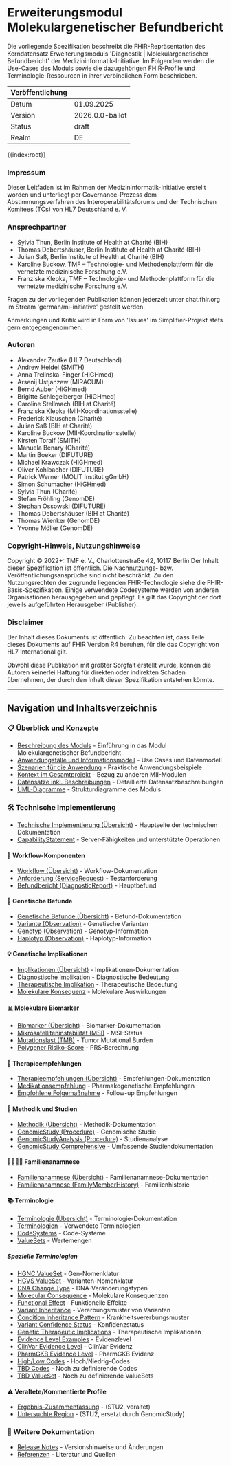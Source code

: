 # Erweiterungsmodul Molekulargenetischer Befundbericht



Die vorliegende Spezifikation beschreibt die FHIR-Repräsentation des Kerndatensatz Erweiterungsmoduls 'Diagnostik | Molekulargenetischer Befundbericht' der Medizininformatik-Initiative. Im Folgenden werden die Use-Cases des Moduls sowie die dazugehörigen FHIR-Profile und Terminologie-Ressourcen in ihrer verbindlichen Form beschrieben.

|Veröffentlichung|     |
|---------|--------------|
|  Datum  | 01.09.2025  |
|  Version| 2026.0.0-ballot        |
|  Status | draft       |
|  Realm  | DE           |



{{index:root}}

### Impressum
Dieser Leitfaden ist im Rahmen der Medizininformatik-Initiative erstellt worden und unterliegt per Governance-Prozess dem Abstimmungsverfahren des Interoperabilitätsforums und der Technischen Komitees (TCs) von HL7 Deutschland e. V.  

### Ansprechpartner
* Sylvia Thun, Berlin Institute of Health at Charité (BIH)
* Thomas Debertshäuser, Berlin Institute of Health at Charité (BIH)
* Julian Saß, Berlin Institute of Health at Charité (BIH)
* Karoline Buckow, TMF – Technologie- und Methodenplattform für 
die vernetzte medizinische Forschung e.V.
* Franziska Klepka, TMF – Technologie- und Methodenplattform für 
die vernetzte medizinische Forschung e.V.

Fragen zu der vorliegenden Publikation können jederzeit unter chat.fhir.org im Stream 'german/mi-initiative' gestellt werden.

Anmerkungen und Kritik wird in Form von 'Issues' im Simplifier-Projekt stets gern entgegengenommen.</br>  

### Autoren
* Alexander Zautke (HL7 Deutschland)
* Andrew Heidel (SMITH)
* Anna Trelinska-Finger (HiGHmed)
* Arsenij Ustjanzew (MIRACUM)
* Bernd Auber (HiGHmed)
* Brigitte Schlegelberger (HiGHmed)
* Caroline Stellmach (BIH at Charité)
* Franziska Klepka (MII-Koordinationsstelle)
* Frederick Klauschen (Charité)
* Julian Saß (BIH at Charité)
* Karoline Buckow (MII-Koordinationsstelle)
* Kirsten Toralf (SMITH)
* Manuela Benary (Charité)	
* Martin Boeker (DIFUTURE)
* Michael Krawczak (HiGHmed)
* Oliver Kohlbacher (DIFUTURE)
* Patrick Werner (MOLIT Institut gGmbH)
* Simon Schumacher (HiGHmed)
* Sylvia Thun (Charité)
* Stefan Fröhling (GenomDE)
* Stephan Ossowski (DIFUTURE)
* Thomas Debertshäuser (BIH at Charité)
* Thomas Wienker (GenomDE)
* Yvonne Möller (GenomDE)

### Copyright-Hinweis, Nutzungshinweise
Copyright © 2022+: TMF e. V., Charlottenstraße 42, 10117 Berlin
Der Inhalt dieser Spezifikation ist öffentlich. Die Nachnutzungs- bzw. Veröffentlichungsansprüche sind nicht beschränkt.
Zu den Nutzungsrechten der zugrunde liegenden FHIR-Technologie siehe die FHIR-Basis-Spezifikation.
Einige verwendete Codesysteme werden von anderen Organisationen herausgegeben und gepflegt. Es gilt das Copyright der dort jeweils aufgeführten Herausgeber (Publisher).</br> 

### Disclaimer
Der Inhalt dieses Dokuments ist öffentlich. Zu beachten ist, dass Teile dieses Dokuments auf FHIR Version R4 beruhen, für die das Copyright von HL7 International gilt.

Obwohl diese Publikation mit größter Sorgfalt erstellt wurde, können die Autoren keinerlei Haftung für direkten oder indirekten Schaden übernehmen, der durch den Inhalt dieser Spezifikation entstehen könnte.

---

## Navigation und Inhaltsverzeichnis

### 📋 Überblick und Konzepte
- [Beschreibung des Moduls](BeschreibungModulMolekulargenetischerBefundbericht.page.md) - Einführung in das Modul Molekulargenetischer Befundbericht
- [Anwendungsfälle und Informationsmodell](AnwendungsflleInformationsmodell.page.md) - Use Cases und Datenmodell
- [Szenarien für die Anwendung](BeschreibungvonSzenarienfrdieAnwendungderModule.page.md) - Praktische Anwendungsbeispiele
- [Kontext im Gesamtprojekt](KontextimGesamtprojektBezgezuanderenModulen.page.md) - Bezug zu anderen MII-Modulen
- [Datensätze inkl. Beschreibungen](Datenstzeinkl.Beschreibungen.page.md) - Detaillierte Datensatzbeschreibungen
- [UML-Diagramme](UML.page.md) - Strukturdiagramme des Moduls

### 🛠️ Technische Implementierung
- [Technische Implementierung (Übersicht)](TechnischeImplementierung/Index.page.md) - Hauptseite der technischen Dokumentation
- [CapabilityStatement](TechnischeImplementierung/CapabilityStatement.page.md) - Server-Fähigkeiten und unterstützte Operationen

#### 🔄 Workflow-Komponenten
- [Workflow (Übersicht)](TechnischeImplementierung/Workflow/Index.page.md) - Workflow-Dokumentation
- [Anforderung (ServiceRequest)](TechnischeImplementierung/Workflow/Anforderung-ServiceRequest.page.md) - Testanforderung
- [Befundbericht (DiagnosticReport)](TechnischeImplementierung/Workflow/Befundbericht-DiagnosticReport.page.md) - Hauptbefund

#### 🧬 Genetische Befunde
- [Genetische Befunde (Übersicht)](TechnischeImplementierung/GenetischeBefunde/Index.page.md) - Befund-Dokumentation
- [Variante (Observation)](TechnischeImplementierung/GenetischeBefunde/Variante-Observation.page.md) - Genetische Varianten
- [Genotyp (Observation)](TechnischeImplementierung/GenetischeBefunde/Genotyp---Observation.page.md) - Genotyp-Information
- [Haplotyp (Observation)](TechnischeImplementierung/GenetischeBefunde/Haplotype-Observation.page.md) - Haplotyp-Information

#### 💡 Genetische Implikationen
- [Implikationen (Übersicht)](TechnischeImplementierung/GenetischeImplikationen/Index.page.md) - Implikationen-Dokumentation
- [Diagnostische Implikation](TechnischeImplementierung/GenetischeImplikationen/DiagnostischeImplikation-Observation.page.md) - Diagnostische Bedeutung
- [Therapeutische Implikation](TechnischeImplementierung/GenetischeImplikationen/TherapeutischeImplikation-Observation.page.md) - Therapeutische Bedeutung
- [Molekulare Konsequenz](TechnischeImplementierung/GenetischeImplikationen/MolekulareKonsequenz-Observation.page.md) - Molekulare Auswirkungen

#### 📊 Molekulare Biomarker
- [Biomarker (Übersicht)](TechnischeImplementierung/MolekulareBiomarker/Index.page.md) - Biomarker-Dokumentation
- [Mikrosatelliteninstabilität (MSI)](TechnischeImplementierung/MolekulareBiomarker/Mikrosatelliteninstabilitt-Observation.page.md) - MSI-Status
- [Mutationslast (TMB)](TechnischeImplementierung/MolekulareBiomarker/Mutationslast-Observation.page.md) - Tumor Mutational Burden
- [Polygener Risiko-Score](TechnischeImplementierung/MolekulareBiomarker/Polygener-Risiko-Score---RiskAssessment.page.md) - PRS-Berechnung

#### 💊 Therapieempfehlungen
- [Therapieempfehlungen (Übersicht)](TechnischeImplementierung/Therapieempfehlungen/Index.page.md) - Empfehlungen-Dokumentation
- [Medikationsempfehlung](TechnischeImplementierung/Therapieempfehlungen/Medikationsempfehlung-Task.page.md) - Pharmakogenetische Empfehlungen
- [Empfohlene Folgemaßnahme](TechnischeImplementierung/Therapieempfehlungen/EmpfohleneFolgemanahme-Task.page.md) - Follow-up Empfehlungen

#### 🔬 Methodik und Studien
- [Methodik (Übersicht)](TechnischeImplementierung/Methodik/Index.page.md) - Methodik-Dokumentation
- [GenomicStudy (Procedure)](TechnischeImplementierung/Methodik/GenomicStudy-Procedure.page.md) - Genomische Studie
- [GenomicStudyAnalysis (Procedure)](TechnischeImplementierung/Methodik/GenomicStudyAnalysis-Procedure.page.md) - Studienanalyse
- [GenomicStudy Comprehensive](TechnischeImplementierung/Methodik/GenomicStudyComprehensive.page.md) - Umfassende Studiendokumentation

#### 👨‍👩‍👧‍👦 Familienanamnese
- [Familienanamnese (Übersicht)](TechnischeImplementierung/Familienanamnese/Index.page.md) - Familienanamnese-Dokumentation
- [Familienanamnese (FamilyMemberHistory)](TechnischeImplementierung/Familienanamnese/Familienanamnese---FamilyMemberHistory.page.md) - Familienhistorie

#### 📚 Terminologie
- [Terminologie (Übersicht)](TechnischeImplementierung/Terminologie/Index.page.md) - Terminologie-Dokumentation
- [Terminologien](TechnischeImplementierung/Terminologie/Terminologien.page.md) - Verwendete Terminologien
- [CodeSystems](TechnischeImplementierung/Terminologie/CodeSystems.page.md) - Code-Systeme
- [ValueSets](TechnischeImplementierung/Terminologie/ValueSets.page.md) - Wertemengen

##### Spezielle Terminologien
- [HGNC ValueSet](TechnischeImplementierung/Terminologie/HGNCValueSet.page.md) - Gen-Nomenklatur
- [HGVS ValueSet](TechnischeImplementierung/Terminologie/HGVSValueSet.page.md) - Varianten-Nomenklatur
- [DNA Change Type](TechnischeImplementierung/Terminologie/DNAChangeType.page.md) - DNA-Veränderungstypen
- [Molecular Consequence](TechnischeImplementierung/Terminologie/MolecularConsequence.page.md) - Molekulare Konsequenzen
- [Functional Effect](TechnischeImplementierung/Terminologie/Functional-Effect.page.md) - Funktionelle Effekte
- [Variant Inheritance](TechnischeImplementierung/Terminologie/VariantInheritance.page.md) - Vererbungsmuster von Varianten
- [Condition Inheritance Pattern](TechnischeImplementierung/Terminologie/Condition-Inheritance-Pattern.page.md) - Krankheitsvererbungsmuster
- [Variant Confidence Status](TechnischeImplementierung/Terminologie/Variant-Confidence-Status.page.md) - Konfidenzstatus
- [Genetic Therapeutic Implications](TechnischeImplementierung/Terminologie/Genetic-Therapeutic-Implications.page.md) - Therapeutische Implikationen
- [Evidence Level Examples](TechnischeImplementierung/Terminologie/Evidence-Level-Examples.page.md) - Evidenzlevel
- [ClinVar Evidence Level](TechnischeImplementierung/Terminologie/ClinVar-Evidence-Level-Example-Codes.page.md) - ClinVar Evidenz
- [PharmGKB Evidence Level](TechnischeImplementierung/Terminologie/PharmGKB-Evidence-Level-Example-Codes.page.md) - PharmGKB Evidenz
- [High/Low Codes](TechnischeImplementierung/Terminologie/HighLowcodes.page.md) - Hoch/Niedrig-Codes
- [TBD Codes](TechnischeImplementierung/Terminologie/TBD-Codes.page.md) - Noch zu definierende Codes
- [TBD ValueSet](TechnischeImplementierung/Terminologie/TBDValueSet.page.md) - Noch zu definierende ValueSets

#### ⚠️ Veraltete/Kommentierte Profile
- [Ergebnis-Zusammenfassung](TechnischeImplementierung/ErgebnisZusammenfassung-Observation.page.md) - (STU2, veraltet)
- [Untersuchte Region](TechnischeImplementierung/UntersuchteRegion-Observation.page.md) - (STU2, ersetzt durch GenomicStudy)

### 📖 Weitere Dokumentation
- [Release Notes](ReleaseNotes.page.md) - Versionshinweise und Änderungen
- [Referenzen](Referenzen.page.md) - Literatur und Quellen  

